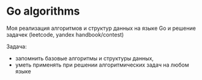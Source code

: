 # Go algorithms

Моя реализация алгоритмов и структур данных на языке Go и решение задачек (leetcode, yandex handbook/contest)

Задача: 
- запомнить базовые алгоритмы и структуры данных, 
- уметь применять при решении алгоритмических задач на любом языке